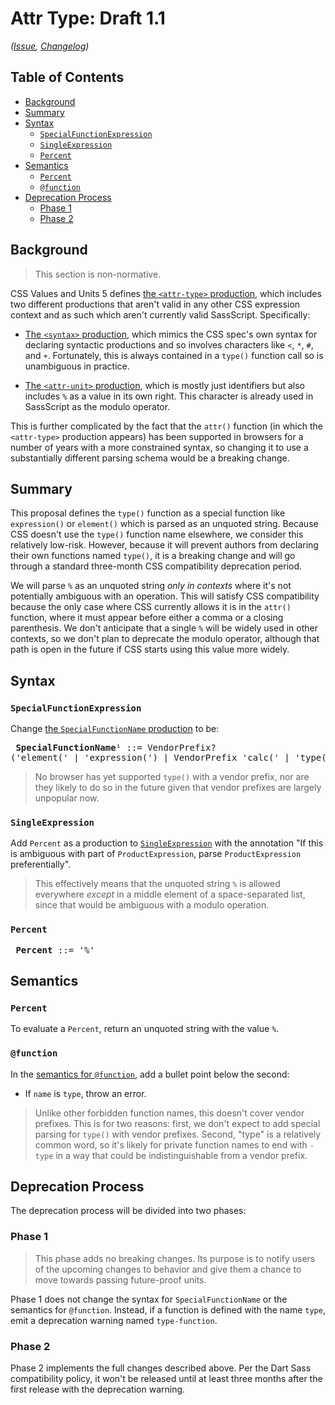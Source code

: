 # Attr Type: Draft 1.1

*([Issue](https://github.com/sass/sass/issues/4030),
[Changelog](attr-type.changes.md))*

## Table of Contents

* [Background](#background)
* [Summary](#summary)
* [Syntax](#syntax)
  * [`SpecialFunctionExpression`](#specialfunctionexpression)
  * [`SingleExpression`](#singleexpression)
  * [`Percent`](#percent)
* [Semantics](#semantics)
  * [`Percent`](#percent-1)
  * [`@function`](#function)
* [Deprecation Process](#deprecation-process)
  * [Phase 1](#phase-1)
  * [Phase 2](#phase-2)

## Background

> This section is non-normative.

CSS Values and Units 5 defines [the `<attr-type>` production], which includes
two different productions that aren't valid in any other CSS expression context
and as such which aren't currently valid SassScript. Specifically:

[the `<attr-type>` production]: https://drafts.csswg.org/css-values-5/#typedef-attr-type

* [The `<syntax>` production], which mimics the CSS spec's own syntax for
  declaring syntactic productions and so involves characters like `<`, `*`, `#`,
  and `+`. Fortunately, this is always contained in a `type()` function call so
  is unambiguous in practice.

* [The `<attr-unit>` production], which is mostly just identifiers but also
  includes `%` as a value in its own right. This character is already used in
  SassScript as the modulo operator.

[The `<syntax>` production]: https://drafts.csswg.org/css-values-5/#typedef-syntax
[The `<attr-unit>` production]: https://drafts.csswg.org/css-values-5/#typedef-attr-unit

This is further complicated by the fact that the `attr()` function (in which the
`<attr-type>` production appears) has been supported in browsers for a number of
years with a more constrained syntax, so changing it to use a substantially
different parsing schema would be a breaking change.

## Summary

This proposal defines the `type()` function as a special function like
`expression()` or `element()` which is parsed as an unquoted string. Because CSS
doesn't use the `type()` function name elsewhere, we consider this relatively
low-risk. However, because it will prevent authors from declaring their own
functions named `type()`, it is a breaking change and will go through a standard
three-month CSS compatibility deprecation period.

We will parse `%` as an unquoted string *only in contexts* where it's not
potentially ambiguous with an operation. This will satisfy CSS compatibility
because the only case where CSS currently allows it is in the `attr()` function,
where it must appear before either a comma or a closing parenthesis. We don't
anticipate that a single `%` will be widely used in other contexts, so we don't
plan to deprecate the modulo operator, although that path is open in the future
if CSS starts using this value more widely.

## Syntax

### `SpecialFunctionExpression`

Change [the `SpecialFunctionName` production] to be:

[the `SpecialFunctionName` production]: ../spec/syntax.md#specialfunctionexpression

<x><pre>
**SpecialFunctionName**¹      ::= VendorPrefix? ('element(' | 'expression(')
&#32;                           | VendorPrefix 'calc('
&#32;                           | 'type('
</pre></x>

> No browser has yet supported `type()` with a vendor prefix, nor are they
> likely to do so in the future given that vendor prefixes are largely unpopular
> now.

### `SingleExpression`

Add `Percent` as a production to [`SingleExpression`] with the annotation "If
this is ambiguous with part of `ProductExpression`, parse `ProductExpression`
preferentially".

[`SingleExpression`]: ../spec/syntax.md#singleexpression

> This effectively means that the unquoted string `%` is allowed everywhere
> *except* in a middle element of a space-separated list, since that would be
> ambiguous with a modulo operation.

### `Percent`

<x><pre>
**Percent** ::= '%'
</pre></x>

## Semantics

### `Percent`

To evaluate a `Percent`, return an unquoted string with the value `%`.

### `@function`

In the [semantics for `@function`], add a bullet point below the second:

[semantics for `@function`]: ../spec/at-rules/function.md#semantics

* If `name` is `type`, throw an error.

> Unlike other forbidden function names, this doesn't cover vendor prefixes.
> This is for two reasons: first, we don't expect to add special parsing for
> `type()` with vendor prefixes. Second, "type" is a relatively common word, so
> it's likely for private function names to end with `-type` in a way that could
> be indistinguishable from a vendor prefix.

## Deprecation Process

The deprecation process will be divided into two phases:

### Phase 1

> This phase adds no breaking changes. Its purpose is to notify users of the
> upcoming changes to behavior and give them a chance to move towards passing
> future-proof units.

Phase 1 does not change the syntax for `SpecialFunctionName` or the semantics
for `@function`. Instead, if a function is defined with the name `type`, emit a
deprecation warning named `type-function`.

### Phase 2

Phase 2 implements the full changes described above. Per the Dart Sass
compatibility policy, it won't be released until at least three months after the
first release with the deprecation warning.

